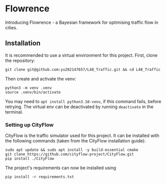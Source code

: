# Flowrence

Introducing Flowrence - a Bayesian framework for optimising traffic flow in cities.

## Installation

It is recommended to use a virtual environment for this project. First, clone the repository:

```
git clone git@github.com:yu202147657/L48_Traffic.git && cd L48_Traffic
```

Then create and activate the venv:

```
python3 -m venv .venv
source .venv/bin/activate
```

You may need to `apt install python3.10-venv`, if this command fails, before retrying. The virtual env can be deactivated by running `deactivate` in the terminal.


### Setting up CityFlow

CityFlow is the traffic simulator used for this project. It can be installed with the following commands (taken from the CityFlow installation guide):

```
sudo apt update && sudo apt install -y build-essential cmake
git clone https://github.com/cityflow-project/CityFlow.git
pip install ./CityFlow
```

The project's requirements can now be installed using

```
pip install -r requirements.txt
```


